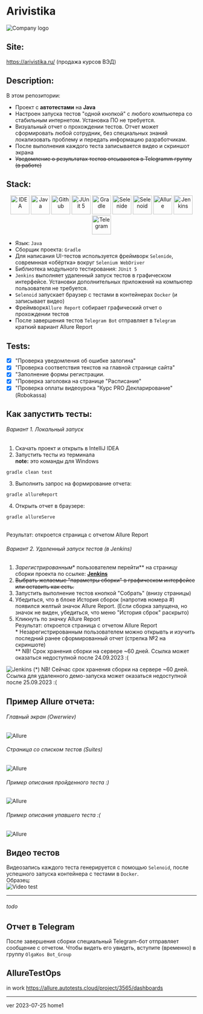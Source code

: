 # Arivistika
![Company logo](images/logo-mini.png)

## Site:
https://arivistika.ru/ (продажа курсов ВЭД)

## Description:
В этом репозитории:
- Проект с <b>автотестами</b> на <b>Java</b>
- Настроен запуска тестов "одной кнопкой" с любого компьютера со стабильным интернетом. Установка ПО не требуется.
- Визуальный отчет о прохождении тестов. Отчет может сформировать любой сотрудник, без специальных знаний локализовать проблему и передать информацию разработчикам.
- После выполнения каждого теста записывается видео и скриншот экрана
- ~~Уведомление о результатах тестов отсываются в Telegramm группу (в работе)~~

## Stack:
<p align="center">
<a href="https://www.jetbrains.com/idea/"><img src="images/logo/Idea.svg" width="50" height="50"  alt="IDEA" title="olgakos github IDEA"/></a>
<a href="https://www.java.com/"><img src="images/logo/Java.svg" width="50" height="50"  alt="Java" title="olgakos github Java"/></a>
<a href="https://github.com/"><img src="images/logo/GitHub.svg" width="50" height="50"  alt="Github" title="olgakos Github"/></a>
<a href="https://junit.org/junit5/"><img src="images/logo/Junit5.svg" width="50" height="50"  alt="JUnit 5" title="olgakos github JUnit 5"/></a>
<a href="https://gradle.org/"><img src="images/logo/Gradle.svg" width="50" height="50"  alt="Gradle" title="olgakos github Gradle"/></a>
<a href="https://selenide.org/"><img src="images/logo/Selenide.svg" width="50" height="50"  alt="Selenide" title="olgakos github Selenide"/></a>
<a href="https://aerokube.com/selenoid/"><img src="images/logo/Selenoid.svg" width="50" height="50"  alt="Selenoid" title="olgakos github Selenoid"/></a>
<a href="https://github.com/allure-framework/allure2"><img src="images/logo/Allure.svg" width="50" height="50"  alt="Allure" title="olgakos github Allure"/></a>
<a href="https://www.jenkins.io/"><img src="images/logo/Jenkins.svg" width="50" height="50"  alt="Jenkins" title="olgakos github Jenkins"/></a>
<a href="https://web.telegram.org/"><img width="50" height="50"  alt="Telegram" src="images/logo/Telegram.svg" title="olgakos github Telegram"></a>
</p>

- Язык: `Java`
- Сборщик проекта: `Gradle`
- Для написания UI-тестов используется фреймворк `Selenide`, совремнная «обёртка» вокруг `Selenium WebDriver`
- Библиотека модульного тестирования: `JUnit 5`
- `Jenkins` выполняет удаленный запуск тестов в графическом интерфейсе. Установки дополнительных приложений на компьютер пользователя не требуется.
- `Selenoid` запускает браузер с тестами в контейнерах `Docker` (и записывает видео)
- Фреймворк`Allure Report` собирает графический отчет о прохождении тестов
- После завершения тестов `Telegram Bot` отправляет в `Telegram` краткий вариант Allure Report

## Tests:
- [x] "Проверка уведомления об ошибке залогина"
- [x] "Проверка соответствия текстов на главной странице сайта"
- [x] "Заполнение формы регистрации.
- [x] "Проверка заголовка на странице "Расписание"
- [x] "Проверка оплаты видеоурока "Курс PRO Декларирование" (Robokassa)

## Как запустить тесты:
###### Вариант 1. Локальный запуск
1. Скачать проект и открыть в IntelliJ IDEA
2. Запустить тесты из терминала
   <br><b>note:</b> это команды для Windows
```
gradle clean test
```
3. Выполнить запрос на формирование отчета:
```
gradle allureReport
```
4. Открыть отчет в браузере:
```
gradle allureServe
```
<br>Результат: откроется страница с отчетом Allure Report

###### Вариант 2. Удаленный запуск тестов (в Jenkins)
1. <i>Зарегистрированным</i>* пользователем перейти** на страницу сборки проекта по ссылке: <b><a target="_blank" href="https://jenkins.autotests.cloud/job/Demo-Arivistika-Java/">Jenkins</a></b>
2. ~~Выбрать желаемые "параметры сборки" в графическом интерфейсе или оставить как есть.~~
3. Запустить выполнение тестов кнопкой "Собрать" (внизу страницы)
4. Убедиться, что в блоке История сборок (напротив номера #) появился желтый значок Allure Report. (Если сборка запущена, но значок не виден, убедиться, что меню "История сброк" раскрыто)
5. Кликнуть по значку Allure Report
<br>Результат: откроется страница с отчетом Allure Report
<br>* Незарегистрированным пользователем можно открывть и изучить последний ранее сформированный отчет (стрелка №2 на скриншоте)
<br>** NB! Срок хранения сборки на сервере ~60 дней. Ссылка может оказаться недоступной после 24.09.2023 :(

![Jenkins](images/screens/screen_jenkins_ar.jpg)
(*) NB! Сейчас срок хранения сборки на сервере ~60 дней. Ссылка для удаленного демо-запуска может оказаться недоступной после 25.09.2023 :( 

## Пример Allure отчета:
###### Главный экран (Owerwiev)
![Allure](images/screens/screen_allure1.jpg)
###### Страница со списком тестов (Suites)
![Allure](images/screens/screen_allure2.jpg)
###### Пример описания пройденного  теста :)
![Allure](images/screens/screen_passed.jpg)
###### Пример описания упавшего теста :(
![Allure](images/screens/screen_failed.jpg)

## Видео тестов
Видеозапись каждого теста генерируется с помощью `Selenoid`, после успешного запуска контейнера c тестами в `Docker`.
<br>Образец:
<br>
![Video test](images/screens/video_test_fill_form.gif)

---------
###### todo

## Отчет в Telegram
После завершения сборки специальный Telegram-бот отправляет сообщение с отчетом.
Чтобы видеть его увидеть, вступите (временно) в группу `OlgaKos Bot_Group`

## AllureTestOps
in work https://allure.autotests.cloud/project/3565/dashboards

------------
ver 2023-07-25 home1
